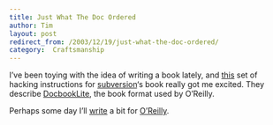 ```yaml
---
title: Just What The Doc Ordered
author: Tim
layout: post
redirect_from: /2003/12/19/just-what-the-doc-ordered/
category:  Craftsmanship
---
```

I&#8217;ve been toying with the idea of writing a book lately, and [this][1] set of hacking instructions for [subversion][2]&#8216;s book really got me excited. They describe [DocbookLite][3], the book format used by O&#8217;Reilly.

Perhaps some day I&#8217;ll [write][4] a bit for [O&#8217;Reilly][5].

 [1]: http://svn.collab.net/repos/svn-xml/trunk/doc/book/README
 [2]: subversion.tigris.org
 [3]: http://svn.collab.net/repos/svn-xml/trunk/doc/book/tools/readme-dblite.html
 [4]: http://www.oreilly.com/oreilly/author/intro.html
 [5]: http://www.oreilly.com
